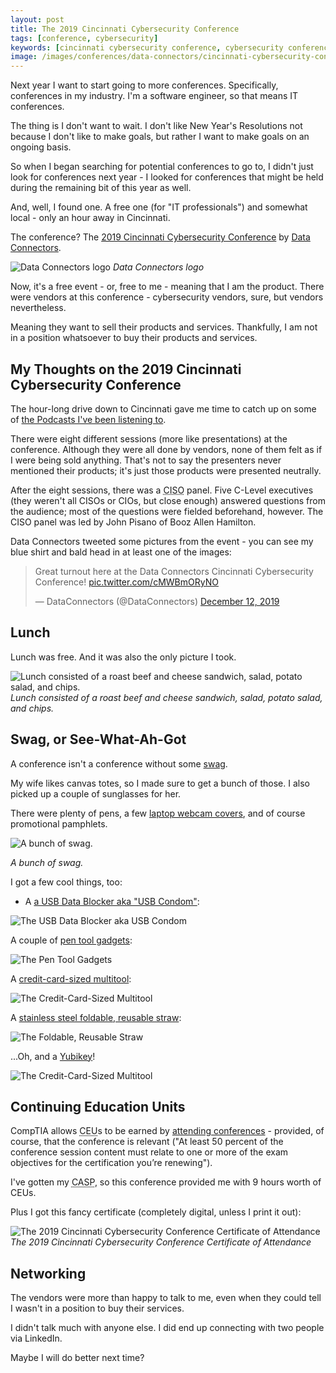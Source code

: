 ```yaml
---
layout: post
title: The 2019 Cincinnati Cybersecurity Conference
tags: [conference, cybersecurity]
keywords: [cincinnati cybersecurity conference, cybersecurity conference]
image: /images/conferences/data-connectors/cincinnati-cybersecurity-conference-2019/certificate.jpg
---
```


Next year I want to start going to more conferences. Specifically, conferences in my industry. I'm a software engineer, so that means IT conferences.

The thing is I don't want to wait. I don't like New Year's Resolutions not because I don't like to make goals, but rather I want to make goals on an ongoing basis.

So when I began searching for potential conferences to go to, I didn't just look for conferences next year - I looked for conferences that might be held during the remaining bit of this year as well.

And, well, I found one. A free one (for "IT professionals") and somewhat local - only an hour away in Cincinnati.

The conference? The [2019 Cincinnati Cybersecurity Conference](https://web.archive.org/web/20191217005130/https://www.dataconnectors.com/events/cincinnati2019/) by [Data Connectors](https://www.dataconnectors.com/).

![Data Connectors logo](/images/conferences/data-connectors/black-logo.jpg)
*Data Connectors logo*

Now, it's a free event - or, free to me - meaning that I am the product. There were vendors at this conference - cybersecurity vendors, sure, but vendors nevertheless.

Meaning they want to sell their products and services. Thankfully, I am not in a position whatsoever to buy their products and services.

## My Thoughts on the 2019 Cincinnati Cybersecurity Conference

The hour-long drive down to Cincinnati gave me time to catch up on some of [the Podcasts I've been listening to](https://www.joehxblog.com/the-top-seven-podcasts-to-start-listening-to/).

There were eight different sessions (more like presentations) at the conference. Although they were all done by vendors, none of them felt as if I were being sold anything. That's not to say the presenters never mentioned their products; it's just those products were presented neutrally.

After the eight sessions, there was a <abbr title="chief information security officer">CISO</abbr> panel. Five C-Level executives (they weren't all CISOs or CIOs, but close enough) answered questions from the audience; most of the questions were fielded beforehand, however. The CISO panel was led by John Pisano of Booz Allen Hamilton.

Data Connectors tweeted some pictures from the event - you can see my blue shirt and bald head in at least one of the images:

<blockquote class="twitter-tweet" data-theme="dark"><p lang="en" dir="ltr">Great turnout here at the Data Connectors Cincinnati Cybersecurity Conference! <a href="https://t.co/cMWBmORyNO">pic.twitter.com/cMWBmORyNO</a></p>&mdash; DataConnectors (@DataConnectors) <a href="https://twitter.com/DataConnectors/status/1205171667137433601?ref_src=twsrc%5Etfw">December 12, 2019</a></blockquote> <script async src="https://platform.twitter.com/widgets.js" charset="utf-8"></script>

## Lunch

Lunch was free. And it was also the only picture I took.

![Lunch consisted of a roast beef and cheese sandwich, salad, potato salad, and chips.](/images/conferences/data-connectors/cincinnati-cybersecurity-conference-2019/lunch.jpg)
*Lunch consisted of a roast beef and cheese sandwich, salad, potato salad, and chips.*

## Swag, or See-What-Ah-Got

A conference isn't a conference without some [swag](https://www.merriam-webster.com/words-at-play/what-does-swag-mean).

My wife likes canvas totes, so I made sure to get a bunch of those. I also picked up a couple of sunglasses for her.

There were plenty of pens, a few [laptop webcam covers](https://www.amazon.com/dp/B07RV6ZQL4/?tag=hendrixjoseph-20), and of course promotional pamphlets.

![A bunch of swag.](/images/conferences/data-connectors/cincinnati-cybersecurity-conference-2019/swag/grouped.jpg)

*A bunch of swag.*

I got a few cool things, too:

* A [a USB Data Blocker aka "USB Condom"](https://www.amazon.com/stores/node/7645179011/?tag=hendrixjoseph-20):

![The USB Data Blocker aka USB Condom](/images/conferences/data-connectors/cincinnati-cybersecurity-conference-2019/swag/usb-data-blocker.jpg)

A couple of [pen tool gadgets](https://www.amazon.com//dp/B00VTFAAN2/?tag=hendrixjoseph-20):

![The Pen Tool Gadgets](/images/conferences/data-connectors/cincinnati-cybersecurity-conference-2019/swag/pen-tools.jpg)

A [credit-card-sized multitool](https://www.amazon.com/stores/node/9547958011/?tag=hendrixjoseph-20):

![The Credit-Card-Sized Multitool](/images/conferences/data-connectors/cincinnati-cybersecurity-conference-2019/swag/card-tool.jpg)

A [stainless steel foldable, reusable straw](https://www.amazon.com/dp/B07HXM1JP2/?tag=hendrixjoseph-20):

![The Foldable, Reusable Straw](/images/conferences/data-connectors/cincinnati-cybersecurity-conference-2019/swag/straw.png)

...Oh, and a [Yubikey](https://www.amazon.com/Yubico-YubiKey-USB-Authentication-Security/dp/B07HBD71HL/?tag=hendrixjoseph-20)!

![The Credit-Card-Sized 
Multitool](/images/conferences/data-connectors/cincinnati-cybersecurity-conference-2019/swag/yubikey.jpg)

## Continuing Education Units

CompTIA allows <abbr title="continuing education unit">CEU</abbr>s to be earned by [attending conferences](https://www.comptia.org/continuing-education/choose/renewing-with-multiple-activities/training-and-higher-education#conference) - provided, of course, that the conference is relevant ("At least 50 percent of the conference session content must relate to one or more of the exam objectives for the certification you’re renewing").

I've gotten my <abbr title="CompTIA Advanced Security Professional">CASP</abbr>, so this conference provided me with 9 hours worth of CEUs.

Plus I got this fancy certificate (completely digital, unless I print it out):

![The 2019 Cincinnati Cybersecurity Conference Certificate of Attendance](/images/conferences/data-connectors/cincinnati-cybersecurity-conference-2019/certificate.jpg)
*The 2019 Cincinnati Cybersecurity Conference Certificate of Attendance*

## Networking

The vendors were more than happy to talk to me, even when they could tell I wasn't in a position to buy their services.

I didn't talk much with anyone else. I did end up connecting with two people via LinkedIn.

Maybe I will do better next time?
